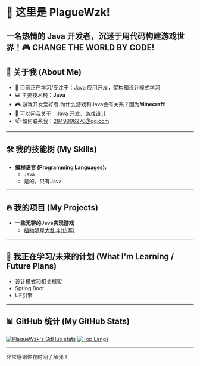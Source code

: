 # 👋 这里是 PlagueWzk!

一名热情的 Java 开发者，沉迷于用代码构建游戏世界！🎮
CHANGE THE WORLD BY CODE!
---

## 🚀 关于我 (About Me)

* 🌱 目前正在学习/专注于：Java 应用开发，架构和设计模式学习
* 💻 主要技术栈：**Java**
* 🎮 游戏开发爱好者.为什么游戏和Java会有关系？因为**Minecraft**!
* 💬 可以问我关于：Java 开发、游戏设计.
* 📫 如何联系我：2849996270@qq.com

---

## 🛠️ 我的技能树 (My Skills)

* **编程语言 (Programming Languages):**
    * `Java`
    * 是的，只有Java
---

## 🔥 我的项目 (My Projects)

* **一些无聊的Java实现游戏**
    * [植物明星大乱斗\(仿写\)](https://github.com/PlagueWZK/plants-battle)

---

## 🌱 我正在学习/未来的计划 (What I'm Learning / Future Plans)

* 设计模式和相关框架
* Spring Boot
* UE引擎

---

## 📊 GitHub 统计 (My GitHub Stats)

[![PlagueWzk's GitHub stats](https://github-readme-stats.vercel.app/api?username=PlagueWzk&show_icons=true&theme=radical)](https://github.com/PlagueWzk)
[![Top Langs](https://github-readme-stats.vercel.app/api/top-langs/?username=PlagueWzk&layout=compact&theme=radical)](https://github.com/PlagueWzk)

---

非常感谢你花时间了解我！
